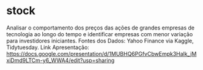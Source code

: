 # stock
Analisar o comportamento dos preços das ações de grandes empresas de tecnologia ao longo do tempo e identificar empresas com menor variação para investidores iniciantes. Fontes dos Dados: Yahoo Finance via Kaggle, Tidytuesday. Link Apresentação: https://docs.google.com/presentation/d/1MUBHQ6PGfvCbwEmpk3Halk_jMxiDmd9LTCm-y6_WWA4/edit?usp=sharing 
